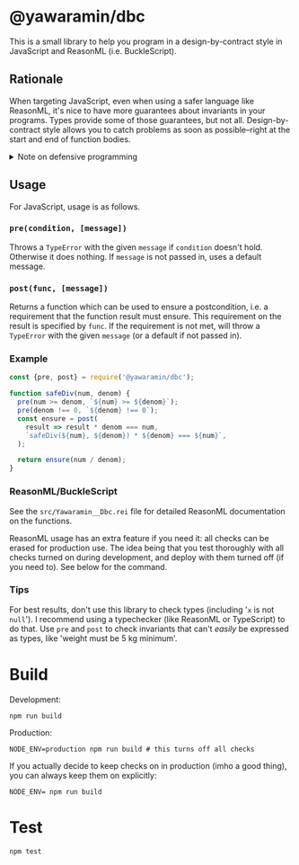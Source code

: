 # @yawaramin/dbc

This is a small library to help you program in a design-by-contract
style in JavaScript and ReasonML (i.e. BuckleScript).

## Rationale

When targeting JavaScript, even when using a safer language like
ReasonML, it's nice to have more guarantees about invariants in your
programs. Types provide some of those guarantees, but not all. Design-by-
contract style allows you to catch problems as soon as possible–right at
the start and end of function bodies.

<details>
<summary>Note on defensive programming</summary>
This may sound like defensive programming–you know, doing checks before
doing anything. It's actually not–DBC is meant to be used only to enforce
_contracts,_ i.e. only at the start and end of public functions. You
wouldn't use it in private functions.

But this note on defensive programming from the excellent
[Cornell CS3110 course](http://www.cs.cornell.edu/courses/cs3110/2019sp/textbook/basics/defensive.html) is worth mentioning here:

> Sometimes programmers worry unnecessarily that defensive programming
> will be too expensive—either in terms of the time it costs them to
> implement the checks initially, or in the run-time costs that will be
> paid in checking assertions. These concerns are far too often
> misplaced. The time and money it costs society to repair faults in
> software suggests that we could all afford to have programs that run a
> little more slowly.
</details>

## Usage

For JavaScript, usage is as follows.

### `pre(condition, [message])`

Throws a `TypeError` with the given `message` if `condition` doesn't
hold. Otherwise it does nothing. If `message` is not passed in, uses a
default message.

### `post(func, [message])`

Returns a function which can be used to ensure a postcondition, i.e. a
requirement that the function result must ensure. This requirement on the
result is specified by `func`. If the requirement is not met, will throw
a `TypeError` with the given `message` (or a default if not passed in).

### Example

```javascript
const {pre, post} = require('@yawaramin/dbc');

function safeDiv(num, denom) {
  pre(num >= denom, `${num} >= ${denom}`);
  pre(denom !== 0, `${denom} !== 0`);
  const ensure = post(
    result => result * denom === num,
    `safeDiv(${num}, ${denom}) * ${denom} === ${num}`,
  );

  return ensure(num / denom);
}
```

### ReasonML/BuckleScript

See the `src/Yawaramin__Dbc.rei` file for detailed ReasonML documentation
on the functions.

ReasonML usage has an extra feature if you need it: all checks can be
erased for production use. The idea being that you test thoroughly with
all checks turned on during development, and deploy with them turned off
(if you need to). See below for the command.

### Tips

For best results, don't use this library to check types (including '`x`
is not `null`'). I recommend using a typechecker (like ReasonML or
TypeScript) to do that. Use `pre` and `post` to check invariants that
can't _easily_ be expressed as types, like 'weight must be 5 kg minimum'.

# Build

Development:

    npm run build

Production:

    NODE_ENV=production npm run build # this turns off all checks

If you actually decide to keep checks on in production (imho a good
thing), you can always keep them on explicitly:

    NODE_ENV= npm run build

# Test

    npm test

